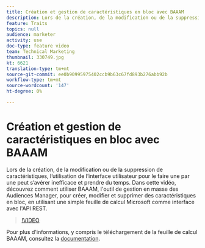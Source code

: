 ```yaml
---
title: Création et gestion de caractéristiques en bloc avec BAAAM
description: Lors de la création, de la modification ou de la suppression de caractéristiques, l’utilisation de l’interface utilisateur pour le faire une par une peut s’avérer inefficace et prendre du temps. Dans cette vidéo, découvrez comment utiliser BAAAM, l'outil de gestion en masse des Audiences Manager, pour créer, modifier et supprimer des caractéristiques en bloc, en utilisant une simple feuille de calcul Microsoft comme interface avec l'API REST.
feature: Traits
topics: null
audience: marketer
activity: use
doc-type: feature video
team: Technical Marketing
thumbnail: 330749.jpg
kt: 6621
translation-type: tm+mt
source-git-commit: ee0b90995975402ccb9b63c67fd893b276abb92b
workflow-type: tm+mt
source-wordcount: '147'
ht-degree: 0%

---
```



# Création et gestion de caractéristiques en bloc avec BAAAM

Lors de la création, de la modification ou de la suppression de caractéristiques, l’utilisation de l’interface utilisateur pour le faire une par une peut s’avérer inefficace et prendre du temps. Dans cette vidéo, découvrez comment utiliser BAAAM, l&#39;outil de gestion en masse des Audiences Manager, pour créer, modifier et supprimer des caractéristiques en bloc, en utilisant une simple feuille de calcul Microsoft comme interface avec l&#39;API REST.

>[!VIDEO](https://video.tv.adobe.com/v/330749/?quality=12&learn=on)

Pour plus d&#39;informations, y compris le téléchargement de la feuille de calcul BAAAM, consultez la [documentation](https://experienceleague.adobe.com/docs/audience-manager/user-guide/reference/bulk-management-tools/bulk-management-intro.html?lang=en#reference).
